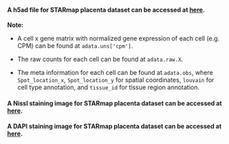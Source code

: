 #### A h5ad file for STARmap placenta dataset can be accessed at [here](https://drive.google.com/file/d/1DDCowUuZ7PPFUSZsjvSqntWkYJMjf1Na/view?usp=sharing).

**Note:**

- A cell x gene matrix with normalized gene expression of each cell (e.g. CPM) can be found at `adata.uns['cpm']`. 

  
- The raw counts for each cell can be found at `adata.raw.X`.

- The meta information for each cell can be found at `adata.obs`, where `Spot_location_x`, `Spot_location_y` for spatial coordinates, `louvain` for cell type annotation, and `tissue_id` for tissue region annotation.

#### A Nissl staining image for STARmap placenta dataset can be accessed at [here](https://drive.google.com/file/d/1vZOGlJzpDom77TGyBMyStj2FQWOjXvF8/view?usp=sharing).


#### A DAPI staining image for STARmap placenta dataset can be accessed at [here](https://drive.google.com/file/d/1aNy7Y5jXdKMEH3A9x91qLbHWGEa8jmek/view?usp=sharing).
